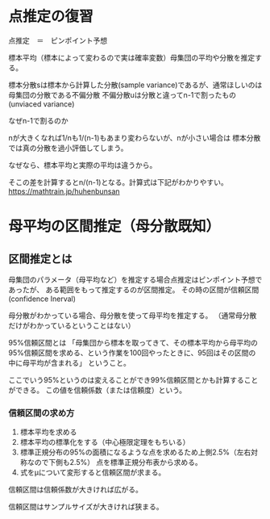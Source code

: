 # 点推定の復習

点推定　＝　ピンポイント予想

標本平均（標本によって変わるので実は確率変数）母集団の平均や分散を推定する。

標本分散sは標本から計算した分散(sample variance)であるが、通常ほしいのは母集団の分散である不偏分散
不偏分散uは分散と違ってn-1で割ったもの(unviaced variance)

なぜn-1で割るのか

nが大きくなれば1/nも1/(n-1)もあまり変わらないが、nが小さい場合は
標本分散では真の分散を過小評価してしまう。

なぜなら、標本平均と実際の平均は違うから。

そこの差を計算するとn/(n-1)となる。計算式は下記がわかりやすい。
https://mathtrain.jp/huhenbunsan


# 母平均の区間推定（母分散既知）

## 区間推定とは

母集団のパラメータ（母平均など）を推定する場合点推定はピンポイント予想であったが、
ある範囲をもって推定するのが区間推定。
その時の区間が信頼区間(confidence Inerval)

母分散がわかっている場合、母分散を使って母平均を推定する。
（通常母分散だけがわかっているということはない）

95%信頼区間とは
「母集団から標本を取ってきて、その標本平均から母平均の95%信頼区間を求める、という作業を100回やったときに、95回はその区間の中に母平均が含まれる」
ということ。

ここでいう95%というのは変えることができ99%信頼区間とかも計算することができる。
この値を信頼係数（または信頼度）という。

### 信頼区間の求め方

1. 標本平均を求める
2. 標本平均の標準化をする（中心極限定理をもちいる）
3. 標準正規分布の95%の面積になるような点を求めるため上側2.5%（左右対称なので下側も2.5%）
点を標準正規分布表から求める。
4. 式をμについて変形すると信頼区間が求まる。

信頼区間は信頼係数が大きければ広がる。

信頼区間はサンプルサイズが大きければ狭まる。
